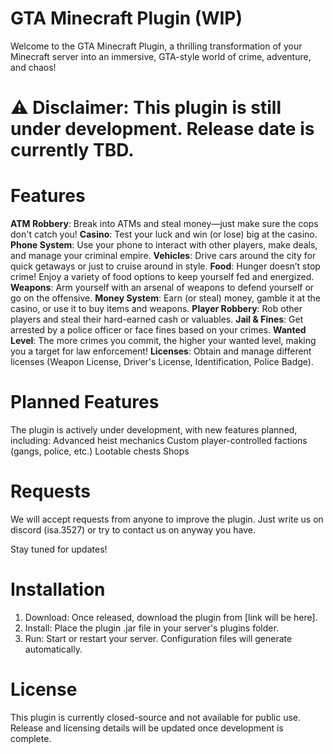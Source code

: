 # GTA Minecraft Plugin (WIP)
Welcome to the GTA Minecraft Plugin, a thrilling transformation of your Minecraft server into an immersive, GTA-style world of crime, adventure, and chaos!

# ⚠️ Disclaimer: This plugin is still under development. Release date is currently TBD.

# Features
**ATM Robbery**: Break into ATMs and steal money—just make sure the cops don't catch you!
**Casino**: Test your luck and win (or lose) big at the casino.
**Phone System**: Use your phone to interact with other players, make deals, and manage your criminal empire.
**Vehicles**: Drive cars around the city for quick getaways or just to cruise around in style.
**Food**: Hunger doesn’t stop crime! Enjoy a variety of food options to keep yourself fed and energized.
**Weapons**: Arm yourself with an arsenal of weapons to defend yourself or go on the offensive.
**Money System**: Earn (or steal) money, gamble it at the casino, or use it to buy items and weapons.
**Player Robbery**: Rob other players and steal their hard-earned cash or valuables.
**Jail & Fines**: Get arrested by a police officer or face fines based on your crimes.
**Wanted Level**: The more crimes you commit, the higher your wanted level, making you a target for law enforcement!
**Licenses**: Obtain and manage different licenses (Weapon License, Driver's License, Identification, Police Badge).

# Planned Features
The plugin is actively under development, with new features planned, including:
Advanced heist mechanics
Custom player-controlled factions (gangs, police, etc.)
Lootable chests
Shops

# Requests
We will accept requests from anyone to improve the plugin.
Just write us on discord (isa.3527) or try to contact us on anyway you have.

Stay tuned for updates!

# Installation
1. Download: Once released, download the plugin from [link will be here].
2. Install: Place the plugin .jar file in your server's plugins folder.
3. Run: Start or restart your server. Configuration files will generate automatically.

# License
This plugin is currently closed-source and not available for public use. Release and licensing details will be updated once development is complete.
